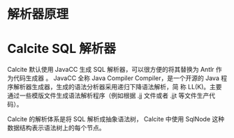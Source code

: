 # 解析器原理

# Calcite SQL 解析器
Calcite 默认使用 JavaCC 生成 SQL 解析器，可以很方便的将其替换为 Antlr 作为代码生成器 。
JavaCC 全称 Java Compiler Compiler，是一个开源的 Java 程序解析器生成器，生成的语法分析器采用递归下降语法解析，简
称 LL(K)。主要通过一些模版文件生成语法解析程序（例如根据 .jj 文件或者 .jjt 等文件生产代码）。


Calcite 的解析体系是将 SQL 解析成抽象语法树， 
Calcite 中使用 SqlNode 这种数据结构表示语法树上的每个节点。

